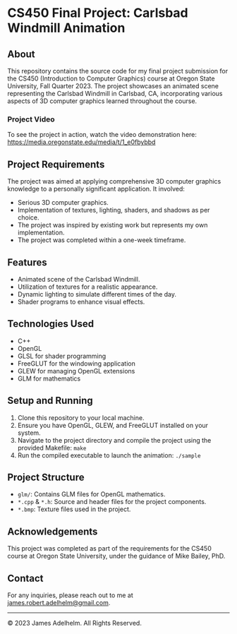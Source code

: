 # CS450 Final Project: Carlsbad Windmill Animation

## About
This repository contains the source code for my final project submission for the CS450 (Introduction to Computer Graphics) course at Oregon State University, Fall Quarter 2023. The project showcases an animated scene representing the Carlsbad Windmill in Carlsbad, CA, incorporating various aspects of 3D computer graphics learned throughout the course.

### Project Video
To see the project in action, watch the video demonstration here: https://media.oregonstate.edu/media/t/1_e0fbybbd

## Project Requirements
The project was aimed at applying comprehensive 3D computer graphics knowledge to a personally significant application. It involved:

- Serious 3D computer graphics.
- Implementation of textures, lighting, shaders, and shadows as per choice.
- The project was inspired by existing work but represents my own implementation.
- The project was completed within a one-week timeframe.

## Features
- Animated scene of the Carlsbad Windmill.
- Utilization of textures for a realistic appearance.
- Dynamic lighting to simulate different times of the day.
- Shader programs to enhance visual effects.

## Technologies Used
- C++
- OpenGL
- GLSL for shader programming
- FreeGLUT for the windowing application
- GLEW for managing OpenGL extensions
- GLM for mathematics

## Setup and Running
1. Clone this repository to your local machine.
2. Ensure you have OpenGL, GLEW, and FreeGLUT installed on your system.
3. Navigate to the project directory and compile the project using the provided Makefile: `make`
4. Run the compiled executable to launch the animation: `./sample`

## Project Structure
- `glm/`: Contains GLM files for OpenGL mathematics.
- `*.cpp` & `*.h`: Source and header files for the project components.
- `*.bmp`: Texture files used in the project.

## Acknowledgements
This project was completed as part of the requirements for the CS450 course at Oregon State University, under the guidance of Mike Bailey, PhD.

## Contact
For any inquiries, please reach out to me at james.robert.adelhelm@gmail.com.

---
© 2023 James Adelhelm. All Rights Reserved.
